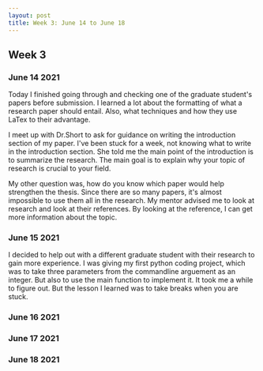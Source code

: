 ```yaml
---
layout: post
title: Week 3: June 14 to June 18
---
```


## Week 3 ##
### June 14 2021 ###

Today I finished going through and checking one of the graduate student's papers before submission. I learned a lot about the formatting of what a research paper should entail. Also, what techniques and how they use LaTex to their advantage.

I meet up with Dr.Short to ask for guidance on writing the introduction section of my paper. I've been stuck for a week, not knowing what to write in the introduction section. She told me the main point of the introduction is to summarize the research. The main goal is to explain why your topic of research is crucial to your field. 

My other question was, how do you know which paper would help strengthen the thesis. Since there are so many papers, it's almost impossible to use them all in the research.  My mentor advised me to look at research and look at their references. By looking at the reference, I can get more information about the topic.


### June 15 2021 ###
I decided to help out with a different graduate student with their research to gain more experience. I was giving my first python coding project, which was to take three parameters from the commandline arguement as an integer. But also to use the main function to implement it. It took me a while to figure out. But the lesson I learned was to take breaks when you are stuck.

### June 16 2021 ###
### June 17 2021 ###
### June 18 2021 ###
